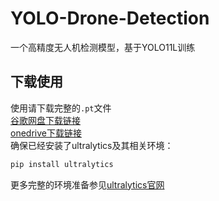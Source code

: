 # YOLO-Drone-Detection
一个高精度无人机检测模型，基于YOLO11L训练<br>
## 下载使用
使用请下载完整的`.pt`文件<br>
[谷歌网盘下载链接](https://drive.google.com/file/d/1ejpxbT4rnFkPcWVy7T8yH3VkJWTF2rWQ/view?usp=sharing)<br>
[onedrive下载链接](https://7llb7h-my.sharepoint.com/:u:/g/personal/lisiran_7llb7h_onmicrosoft_com/EZi5fRvC49pLkasMzN_syMgB6psGl2b2uVRtxhWtZQ-m3A?e=ZSOleg)<br>
确保已经安装了ultralytics及其相关环境：
```cmd
pip install ultralytics
```
更多完整的环境准备参见[ultralytics官网](https://docs.ultralytics.com/zh/quickstart/)


